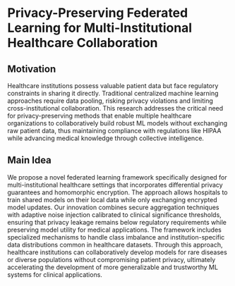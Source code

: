 # Privacy-Preserving Federated Learning for Multi-Institutional Healthcare Collaboration

## Motivation
Healthcare institutions possess valuable patient data but face regulatory constraints in sharing it directly. Traditional centralized machine learning approaches require data pooling, risking privacy violations and limiting cross-institutional collaboration. This research addresses the critical need for privacy-preserving methods that enable multiple healthcare organizations to collaboratively build robust ML models without exchanging raw patient data, thus maintaining compliance with regulations like HIPAA while advancing medical knowledge through collective intelligence.

## Main Idea
We propose a novel federated learning framework specifically designed for multi-institutional healthcare settings that incorporates differential privacy guarantees and homomorphic encryption. The approach allows hospitals to train shared models on their local data while only exchanging encrypted model updates. Our innovation combines secure aggregation techniques with adaptive noise injection calibrated to clinical significance thresholds, ensuring that privacy leakage remains below regulatory requirements while preserving model utility for medical applications. The framework includes specialized mechanisms to handle class imbalance and institution-specific data distributions common in healthcare datasets. Through this approach, healthcare institutions can collaboratively develop models for rare diseases or diverse populations without compromising patient privacy, ultimately accelerating the development of more generalizable and trustworthy ML systems for clinical applications.